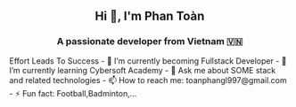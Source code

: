 

<h2 align="center">Hi 👋, I'm Phan Toàn</h2>
<p align="center">
  <h3 align="center">A passionate developer from Vietnam 🇻🇳 </h3>
</p>
Effort Leads To Success
- 🔭 I’m currently becoming Fullstack Developer
- 🌱 I’m currently learning Cybersoft Academy
- 💬 Ask me about SOME stack and related technologies
- 📫 How to reach me: toanphangl997@gmail.com
- ⚡ Fun fact: Football,Badminton,...
